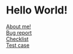 <h1>Hello World!</h1>

[About me!](about.md)<br>
[Bug report](bug.md)<br>
[Checklist](checklist.md)<br>
[Test case](test_case.md)<br>

